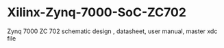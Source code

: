 # Xilinx-Zynq-7000-SoC-ZC702
Zynq 7000 ZC 702 schematic design , datasheet, user manual, master xdc file 
